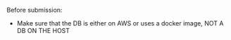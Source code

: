 Before submission:
- Make sure that the DB is either on AWS or uses a docker image, NOT A DB ON THE HOST
